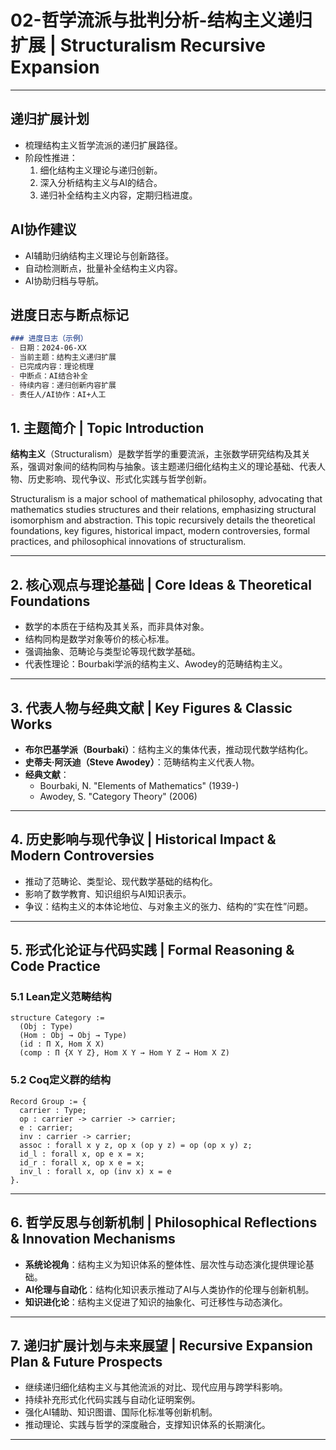 # 02-哲学流派与批判分析-结构主义递归扩展 | Structuralism Recursive Expansion

---

## 递归扩展计划

- 梳理结构主义哲学流派的递归扩展路径。
- 阶段性推进：
  1. 细化结构主义理论与递归创新。
  2. 深入分析结构主义与AI的结合。
  3. 递归补全结构主义内容，定期归档进度。

## AI协作建议

- AI辅助归纳结构主义理论与创新路径。
- 自动检测断点，批量补全结构主义内容。
- AI协助归档与导航。

## 进度日志与断点标记

```markdown
### 进度日志（示例）
- 日期：2024-06-XX
- 当前主题：结构主义递归扩展
- 已完成内容：理论梳理
- 中断点：AI结合补全
- 待续内容：递归创新内容扩展
- 责任人/AI协作：AI+人工
```
<!-- 中断点：结构主义/AI结合/递归创新扩展 -->

## 1. 主题简介 | Topic Introduction

**结构主义**（Structuralism）是数学哲学的重要流派，主张数学研究结构及其关系，强调对象间的结构同构与抽象。该主题递归细化结构主义的理论基础、代表人物、历史影响、现代争议、形式化实践与哲学创新。

Structuralism is a major school of mathematical philosophy, advocating that mathematics studies structures and their relations, emphasizing structural isomorphism and abstraction. This topic recursively details the theoretical foundations, key figures, historical impact, modern controversies, formal practices, and philosophical innovations of structuralism.

---

## 2. 核心观点与理论基础 | Core Ideas & Theoretical Foundations

- 数学的本质在于结构及其关系，而非具体对象。
- 结构同构是数学对象等价的核心标准。
- 强调抽象、范畴论与类型论等现代数学基础。
- 代表性理论：Bourbaki学派的结构主义、Awodey的范畴结构主义。

---

## 3. 代表人物与经典文献 | Key Figures & Classic Works

- **布尔巴基学派（Bourbaki）**：结构主义的集体代表，推动现代数学结构化。
- **史蒂夫·阿沃迪（Steve Awodey）**：范畴结构主义代表人物。
- **经典文献**：
  - Bourbaki, N. "Elements of Mathematics" (1939-)
  - Awodey, S. "Category Theory" (2006)

---

## 4. 历史影响与现代争议 | Historical Impact & Modern Controversies

- 推动了范畴论、类型论、现代数学基础的结构化。
- 影响了数学教育、知识组织与AI知识表示。
- 争议：结构主义的本体论地位、与对象主义的张力、结构的“实在性”问题。

---

## 5. 形式化论证与代码实践 | Formal Reasoning & Code Practice

### 5.1 Lean定义范畴结构

```lean
structure Category :=
  (Obj : Type)
  (Hom : Obj → Obj → Type)
  (id : Π X, Hom X X)
  (comp : Π {X Y Z}, Hom X Y → Hom Y Z → Hom X Z)
```

### 5.2 Coq定义群的结构

```coq
Record Group := {
  carrier : Type;
  op : carrier -> carrier -> carrier;
  e : carrier;
  inv : carrier -> carrier;
  assoc : forall x y z, op x (op y z) = op (op x y) z;
  id_l : forall x, op e x = x;
  id_r : forall x, op x e = x;
  inv_l : forall x, op (inv x) x = e
}.
```

---

## 6. 哲学反思与创新机制 | Philosophical Reflections & Innovation Mechanisms

- **系统论视角**：结构主义为知识体系的整体性、层次性与动态演化提供理论基础。
- **AI伦理与自动化**：结构化知识表示推动了AI与人类协作的伦理与创新机制。
- **知识进化论**：结构主义促进了知识的抽象化、可迁移性与动态演化。

---

## 7. 递归扩展计划与未来展望 | Recursive Expansion Plan & Future Prospects

- 继续递归细化结构主义与其他流派的对比、现代应用与跨学科影响。
- 持续补充形式化代码实践与自动化证明案例。
- 强化AI辅助、知识图谱、国际化标准等创新机制。
- 推动理论、实践与哲学的深度融合，支撑知识体系的长期演化。

---

